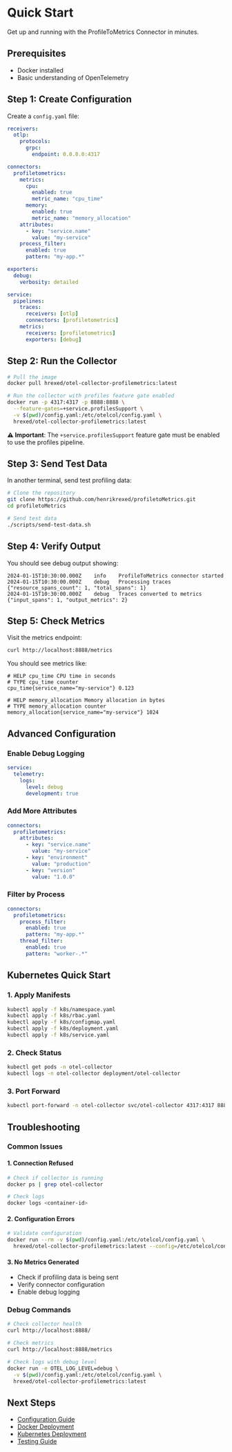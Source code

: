 # Quick Start

Get up and running with the ProfileToMetrics Connector in minutes.

## Prerequisites

- Docker installed
- Basic understanding of OpenTelemetry

## Step 1: Create Configuration

Create a `config.yaml` file:

```yaml
receivers:
  otlp:
    protocols:
      grpc:
        endpoint: 0.0.0.0:4317

connectors:
  profiletometrics:
    metrics:
      cpu:
        enabled: true
        metric_name: "cpu_time"
      memory:
        enabled: true
        metric_name: "memory_allocation"
    attributes:
      - key: "service.name"
        value: "my-service"
    process_filter:
      enabled: true
      pattern: "my-app.*"

exporters:
  debug:
    verbosity: detailed

service:
  pipelines:
    traces:
      receivers: [otlp]
      connectors: [profiletometrics]
    metrics:
      receivers: [profiletometrics]
      exporters: [debug]
```

## Step 2: Run the Collector

```bash
# Pull the image
docker pull hrexed/otel-collector-profilemetrics:latest

# Run the collector with profiles feature gate enabled
docker run -p 4317:4317 -p 8888:8888 \
  --feature-gates=+service.profilesSupport \
  -v $(pwd)/config.yaml:/etc/otelcol/config.yaml \
  hrexed/otel-collector-profilemetrics:latest
```

**⚠️ Important**: The `+service.profilesSupport` feature gate must be enabled to use the profiles pipeline.

## Step 3: Send Test Data

In another terminal, send test profiling data:

```bash
# Clone the repository
git clone https://github.com/henrikrexed/profiletoMetrics.git
cd profiletoMetrics

# Send test data
./scripts/send-test-data.sh
```

## Step 4: Verify Output

You should see debug output showing:

```
2024-01-15T10:30:00.000Z	info	ProfileToMetrics connector started
2024-01-15T10:30:00.000Z	debug	Processing traces	{"resource_spans_count": 1, "total_spans": 1}
2024-01-15T10:30:00.000Z	debug	Traces converted to metrics	{"input_spans": 1, "output_metrics": 2}
```

## Step 5: Check Metrics

Visit the metrics endpoint:

```bash
curl http://localhost:8888/metrics
```

You should see metrics like:

```
# HELP cpu_time CPU time in seconds
# TYPE cpu_time counter
cpu_time{service_name="my-service"} 0.123

# HELP memory_allocation Memory allocation in bytes
# TYPE memory_allocation counter
memory_allocation{service_name="my-service"} 1024
```

## Advanced Configuration

### Enable Debug Logging

```yaml
service:
  telemetry:
    logs:
      level: debug
      development: true
```

### Add More Attributes

```yaml
connectors:
  profiletometrics:
    attributes:
      - key: "service.name"
        value: "my-service"
      - key: "environment"
        value: "production"
      - key: "version"
        value: "1.0.0"
```

### Filter by Process

```yaml
connectors:
  profiletometrics:
    process_filter:
      enabled: true
      pattern: "my-app.*"
    thread_filter:
      enabled: true
      pattern: "worker-.*"
```

## Kubernetes Quick Start

### 1. Apply Manifests

```bash
kubectl apply -f k8s/namespace.yaml
kubectl apply -f k8s/rbac.yaml
kubectl apply -f k8s/configmap.yaml
kubectl apply -f k8s/deployment.yaml
kubectl apply -f k8s/service.yaml
```

### 2. Check Status

```bash
kubectl get pods -n otel-collector
kubectl logs -n otel-collector deployment/otel-collector
```

### 3. Port Forward

```bash
kubectl port-forward -n otel-collector svc/otel-collector 4317:4317 8888:8888
```

## Troubleshooting

### Common Issues

#### 1. Connection Refused

```bash
# Check if collector is running
docker ps | grep otel-collector

# Check logs
docker logs <container-id>
```

#### 2. Configuration Errors

```bash
# Validate configuration
docker run --rm -v $(pwd)/config.yaml:/etc/otelcol/config.yaml \
  hrexed/otel-collector-profilemetrics:latest --config=/etc/otelcol/config.yaml --dry-run
```

#### 3. No Metrics Generated

- Check if profiling data is being sent
- Verify connector configuration
- Enable debug logging

### Debug Commands

```bash
# Check collector health
curl http://localhost:8888/

# Check metrics
curl http://localhost:8888/metrics

# Check logs with debug level
docker run -e OTEL_LOG_LEVEL=debug \
  -v $(pwd)/config.yaml:/etc/otelcol/config.yaml \
  hrexed/otel-collector-profilemetrics:latest
```

## Next Steps

- [Configuration Guide](configuration/connector-config.md)
- [Docker Deployment](deployment/docker.md)
- [Kubernetes Deployment](deployment/kubernetes.md)
- [Testing Guide](testing/unit-tests.md)
